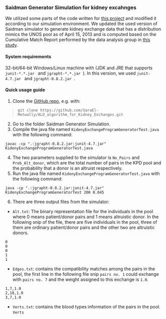 ### Saidman Generator Simulation for kidney excahnges 
We utilized some parts of the code written for [this project](https://github.com/JohnDickerson/KidneyExchange) and modified it according to our simulation environment. We updated the used version of Saidman simulator to generate kidney exchange data that has a distribution mimics the UNOS pool as of April 15, 2013 and is computed based on the Cumulative Match Report performed by the data analysis group in [this study](https://dl.acm.org/citation.cfm?id=2482596).

#### System requirements 
32-bit/64-bit Windows/Linux machine with (JDK and JRE that supports  `junit-*.*.jar ` and  `jgrapht-*.*.jar `).
In this version, we used  `junit-4.7.jar ` and  `jgrapht-0.8.2.jar `.

#### Quick usage guide 
1. Clone the [GitHub repo](https://github.com/SaraEl-Metwally/ALO_algorithm_for_Kidney_Exchanges), e.g. with:
> `git clone https://github.com/SaraEl-Metwally/ALO_algorithm_for_Kidney_Exchanges.git`
2. Go to the folder Saidman Generator Simulation.
3. Compile the java file named `KidenyExchangeProgramGeneratorTest.java` with the following command: 
```
javac -cp ".:jgrapht-0.8.2.jar:junit-4.7.jar" KidenyExchangeProgramGeneratorTest.java
```
4. The two parameters supplied to the simulator is `No_Pairs` and `Prob_Alt_donor`, which are the total number of pairs in the KPD pool and the probability that a donor is an altruist respectively. 
5. Run the java file named `KidenyExchangeProgramGeneratorTest.java` with the following command:  
```
java -cp ".:jgrapht-0.8.2.jar:junit-4.7.jar" KidenyExchangeProgramGeneratorTest 200 0.045 

```
6. There are three output files from the simulator: 
 - `Alt.txt`: The binary representation file for the individuals in the pool where 0 means patient/donor pairs and 1 means altruistic donor. In the following snip of the file, there are five individuals in the pool, three of them are ordinary patient/donor pairs and the other two are altruistic donors.     
 ```
 0
 0
 0
 1
 1
 ```
 - `Edges.txt`: contains the compatibility matches among the pairs in the pool, the first line in the following file snip `pairs no. 1` could exchange with `pairs no. 7` and the weight assigned to this exchange is `1.0`. 
  ```
1,7,1.0
2,18,1.0
3,7,1.0
 ```
 - `Verts.txt`: contains the blood types information of the pairs in the pool. `Verts` 
